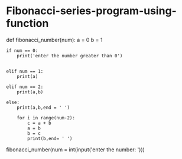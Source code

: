 # Fibonacci-series-program-using-function


def fibonacci_number(num):
    a = 0
    b = 1

    if num == 0:
        print('enter the number greater than 0')


    elif num == 1:
        print(a)

    elif num == 2:
        print(a,b)

    else:
        print(a,b,end = ' ')

        for i in range(num-2):
            c = a + b
            a = b
            b = c
            print(b,end= ' ')


fibonacci_number(num = int(input('enter the number: ')))
